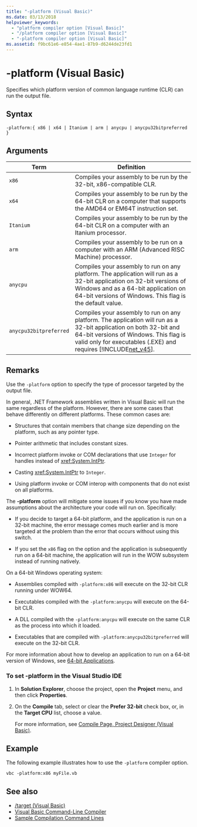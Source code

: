 ```yaml
---
title: "-platform (Visual Basic)"
ms.date: 03/13/2018
helpviewer_keywords: 
  - "platform compiler option [Visual Basic]"
  - "/platform compiler option [Visual Basic]"
  - "-platform compiler option [Visual Basic]"
ms.assetid: f9bc61e6-e854-4ae1-87b9-d6244de23fd1
---
```

# -platform (Visual Basic)
Specifies which platform version of common language runtime (CLR) can run the output file.  
  
## Syntax  
  
```  
-platform:{ x86 | x64 | Itanium | arm | anycpu | anycpu32bitpreferred }  
```  
  
## Arguments  
  
|Term|Definition|  
|---|---|  
|`x86`|Compiles your assembly to be run by the 32-bit, x86-compatible CLR.|  
|`x64`|Compiles your assembly to be run by the 64-bit CLR on a computer that supports the AMD64 or EM64T instruction set.|  
|`Itanium`|Compiles your assembly to be run by the 64-bit CLR on a computer with an Itanium processor.|  
|`arm`|Compiles your assembly to be run on a computer with an ARM (Advanced RISC Machine) processor.|  
|`anycpu`|Compiles your assembly to run on any platform. The application will run as a 32-bit application on 32-bit versions of Windows and as a 64-bit application on 64-bit versions of Windows. This flag is the default value.|  
|`anycpu32bitpreferred`|Compiles your assembly to run on any platform. The application will run as a 32-bit application on both 32-bit and 64-bit versions of Windows. This flag is valid only for executables (.EXE) and requires [!INCLUDE[net_v45](~/includes/net-v45-md.md)].|  
  
## Remarks  
 Use the `-platform` option to specify the type of processor targeted by the output file.  
  
 In general, .NET Framework assemblies written in Visual Basic will run the same regardless of the platform. However, there are some cases that behave differently on different platforms. These common cases are:  
  
-   Structures that contain members that change size depending on the platform, such as any pointer type.  
  
-   Pointer arithmetic that includes constant sizes.  
  
-   Incorrect platform invoke or COM declarations that use `Integer` for handles instead of <xref:System.IntPtr>.  
  
-   Casting <xref:System.IntPtr> to `Integer`.  
  
-   Using platform invoke or COM interop with components that do not exist on all platforms.  
  
 The **-platform** option will mitigate some issues if you know you have made assumptions about the architecture your code will run on. Specifically:  
  
-   If you decide to target a 64-bit platform, and the application is run on a 32-bit machine, the error message comes much earlier and is more targeted at the problem than the error that occurs without using this switch.  
  
-   If you set the `x86` flag on the option and the application is subsequently run on a 64-bit machine, the application will run in the WOW subsystem instead of running natively.  
  
 On a 64-bit Windows operating system:  
  
-   Assemblies compiled with `-platform:x86` will execute on the 32-bit CLR running under WOW64.  
  
-   Executables compiled with the `-platform:anycpu` will execute on the 64-bit CLR.  
  
-   A DLL compiled with the `-platform:anycpu` will execute on the same CLR as the process into which it loaded.  
  
-   Executables that are compiled with `-platform:anycpu32bitpreferred` will execute on the 32-bit CLR.  
  
 For more information about how to develop an application to run on a 64-bit version of Windows, see [64-bit Applications](../../../framework/64-bit-apps.md).  
  
### To set -platform in the Visual Studio IDE  
  
1. In **Solution Explorer**, choose the project, open the **Project** menu, and then click **Properties**.  
  
2. On the **Compile** tab, select or clear the **Prefer 32-bit** check box, or, in the **Target CPU** list, choose a value.  
  
     For more information, see [Compile Page, Project Designer (Visual Basic)](/visualstudio/ide/reference/compile-page-project-designer-visual-basic).  
  
## Example  
 The following example illustrates how to use the `-platform` compiler option.  
  
```console
vbc -platform:x86 myFile.vb  
```  
  
## See also

- [/target (Visual Basic)](target.md)
- [Visual Basic Command-Line Compiler](index.md)
- [Sample Compilation Command Lines](sample-compilation-command-lines.md)
